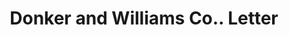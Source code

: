 ---
doi: 10.7916/D8SN1MXN
date_other: '1910'
date_other_textual: '1910'
form: correspondence
genre:
- Letters (correspondence)
name:
- Donker and Williams Co.
object_in_context_url: https://biggert.cul.columbia.edu/items/view/ave_biggert_00176
subject_hierarchical_geographic:
- Chicago, Illinois, United States
subject_name:
- Donker and Williams Co.
title: Donker and Williams Co.. Letter
sort_title: Donker and Williams Co.. Letter
call_number: ave_biggert_00176
coordinates:
- 41.83694444444445,-87.68472222222222
pid: ave_biggert_00176
identifiers: ave_biggert_00176
permalink: /biggert/ave_biggert_00176/
layout: iiif-image-page
---